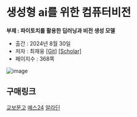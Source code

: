 # 생성형 ai를 위한 컴퓨터비전

**부제 : 파이토치를 활용한 딥러닝과 비전 생성 모델**

* 출간 : 2024년 8월 30일
* 저자 : 최재웅 [[Git]](https://github.com/jaewoong1) [[Scholar]](https://scholar.google.com/citations?user=cLyUoKYAAAAJ&hl=ko)
* 페이지수 : 368쪽

![image](https://github.com/user-attachments/assets/fb1cc3d7-9b57-433d-a7d3-7e9d780c2fd4)

## 구매링크
[교보문고](https://product.kyobobook.co.kr/detail/S000214125557)  [예스24](https://www.yes24.com/Product/Goods/132621252)  [알라딘](http://aladin.kr/p/nqkKV) 


